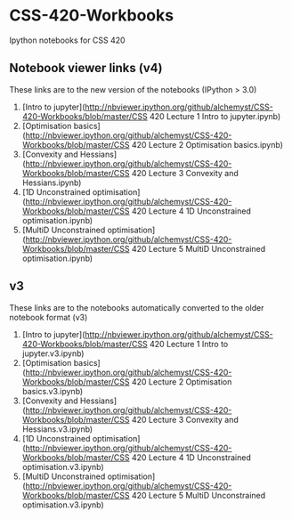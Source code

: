 # CSS-420-Workbooks
Ipython notebooks for CSS 420

## Notebook viewer links (v4)
These links are to the new version of the notebooks (IPython > 3.0)

1. [Intro to jupyter](http://nbviewer.ipython.org/github/alchemyst/CSS-420-Workbooks/blob/master/CSS 420 Lecture 1 Intro to jupyter.ipynb)
2. [Optimisation basics](http://nbviewer.ipython.org/github/alchemyst/CSS-420-Workbooks/blob/master/CSS 420 Lecture 2 Optimisation basics.ipynb)
3. [Convexity and Hessians](http://nbviewer.ipython.org/github/alchemyst/CSS-420-Workbooks/blob/master/CSS 420 Lecture 3 Convexity and Hessians.ipynb)
4. [1D Unconstrained optimisation](http://nbviewer.ipython.org/github/alchemyst/CSS-420-Workbooks/blob/master/CSS 420 Lecture 4 1D Unconstrained optimisation.ipynb)
5. [MultiD Unconstrained optimisation](http://nbviewer.ipython.org/github/alchemyst/CSS-420-Workbooks/blob/master/CSS 420 Lecture 5 MultiD Unconstrained optimisation.ipynb)

## v3
These links are to the notebooks automatically converted to the older notebook format (v3)

1. [Intro to jupyter](http://nbviewer.ipython.org/github/alchemyst/CSS-420-Workbooks/blob/master/CSS 420 Lecture 1 Intro to jupyter.v3.ipynb)
2. [Optimisation basics](http://nbviewer.ipython.org/github/alchemyst/CSS-420-Workbooks/blob/master/CSS 420 Lecture 2 Optimisation basics.v3.ipynb)
3. [Convexity and Hessians](http://nbviewer.ipython.org/github/alchemyst/CSS-420-Workbooks/blob/master/CSS 420 Lecture 3 Convexity and Hessians.v3.ipynb)
4. [1D Unconstrained optimisation](http://nbviewer.ipython.org/github/alchemyst/CSS-420-Workbooks/blob/master/CSS 420 Lecture 4 1D Unconstrained optimisation.v3.ipynb)
5. [MultiD Unconstrained optimisation](http://nbviewer.ipython.org/github/alchemyst/CSS-420-Workbooks/blob/master/CSS 420 Lecture 5 MultiD Unconstrained optimisation.v3.ipynb)
